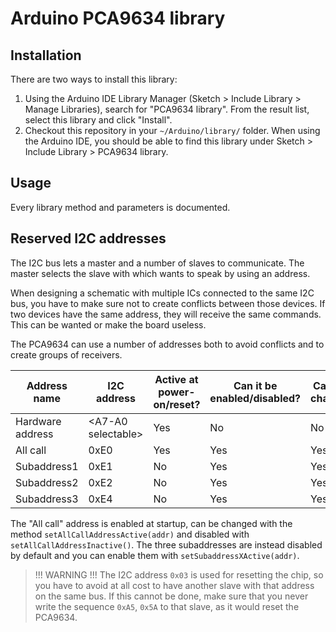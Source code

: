 # Arduino PCA9634 library

## Installation

There are two ways to install this library:
1. Using the Arduino IDE Library Manager (Sketch > Include Library > Manage Libraries), search for "PCA9634 library". From the result list, select this library and click "Install".
2. Checkout this repository in your `~/Arduino/library/` folder. When using the Arduino IDE, you should be able to find this library under Sketch > Include Library > PCA9634 library.

## Usage

Every library method and parameters is documented. 

## Reserved I2C addresses

The I2C bus lets a master and a number of slaves to communicate. The master selects the slave with which wants to speak by using an address.

When designing a schematic with multiple ICs connected to the same I2C bus, you have to make sure not to create conflicts between those devices. If two devices have the same address, they will receive the same commands. This can be wanted or make the board useless.

The PCA9634 can use a number of addresses both to avoid conflicts and to create groups of receivers.

|Address name     |I2C address          | Active at power-on/reset? | Can it be enabled/disabled? | Can it be changed? |
|-----------------|---------------------|---------------------------|-----------------------------|--------------------|
|Hardware address |\<A7-A0 selectable\> | Yes                       | No                          | No                 |
|All call         |0xE0                 | Yes                       | Yes                         | Yes                |
|Subaddress1      |0xE1                 | No                        | Yes                         | Yes                |
|Subaddress2      |0xE2                 | No                        | Yes                         | Yes                |
|Subaddress3      |0xE4                 | No                        | Yes                         | Yes                |


The "All call" address is enabled at startup, can be changed with the method `setAllCallAddressActive(addr)` and disabled with `setAllCallAddressInactive()`.
The three subaddresses are instead disabled by default and you can enable them with `setSubaddressXActive(addr)`.

> !!! WARNING !!! The I2C address `0x03` is used for resetting the chip, so you have to avoid at all cost to have another slave with that address on the same bus. If this cannot be done, make sure that you never write the sequence `0xA5`, `0x5A` to that slave, as it would reset the PCA9634.
